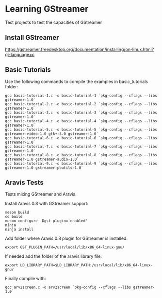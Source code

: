 Learning GStreamer
==================

Test projects to test the capacities of GStreamer

Install GStreamer
-----------------

https://gstreamer.freedesktop.org/documentation/installing/on-linux.html?gi-language=c

Basic Tutorials
---------------

Use the following commands to compile the examples in basic_tutorials folder:

```
gcc basic-tutorial-1.c -o basic-tutorial-1 `pkg-config --cflags --libs gstreamer-1.0`
gcc basic-tutorial-2.c -o basic-tutorial-2 `pkg-config --cflags --libs gstreamer-1.0`
gcc basic-tutorial-3.c -o basic-tutorial-3 `pkg-config --cflags --libs gstreamer-1.0`
gcc basic-tutorial-4.c -o basic-tutorial-4 `pkg-config --cflags --libs gstreamer-1.0`
gcc basic-tutorial-5.c -o basic-tutorial-5 `pkg-config --cflags --libs gstreamer-video-1.0 gtk+-3.0 gstreamer-1.0`
gcc basic-tutorial-6.c -o basic-tutorial-6 `pkg-config --cflags --libs gstreamer-1.0`
gcc basic-tutorial-7.c -o basic-tutorial-7 `pkg-config --cflags --libs gstreamer-1.0`
gcc basic-tutorial-8.c -o basic-tutorial-8 `pkg-config --cflags --libs gstreamer-1.0 gstreamer-audio-1.0`
gcc basic-tutorial-9.c -o basic-tutorial-9 `pkg-config --cflags --libs gstreamer-1.0 gstreamer-pbutils-1.0`
```

Aravis Tests
------------

Tests mixing GStreamer and Aravis.

Install Aravis 0.8 with GStreamer support:

```
meson build
cd build
meson configure -Dgst-plugin='enabled'
ninja
ninja install
```

Add folder where Aravis 0.8 plugin for GStreamer is installed:

```
export GST_PLUGIN_PATH=/usr/local/lib/x86_64-linux-gnu/
```

If needed add the folder of the aravis library file:

```
export LD_LIBRARY_PATH=$LD_LIBRARY_PATH:/usr/local/lib/x86_64-linux-gnu/
```

Finally compile with:

```
gcc arv2screen.c -o arv2screen `pkg-config --cflags --libs gstreamer-1.0`
```

